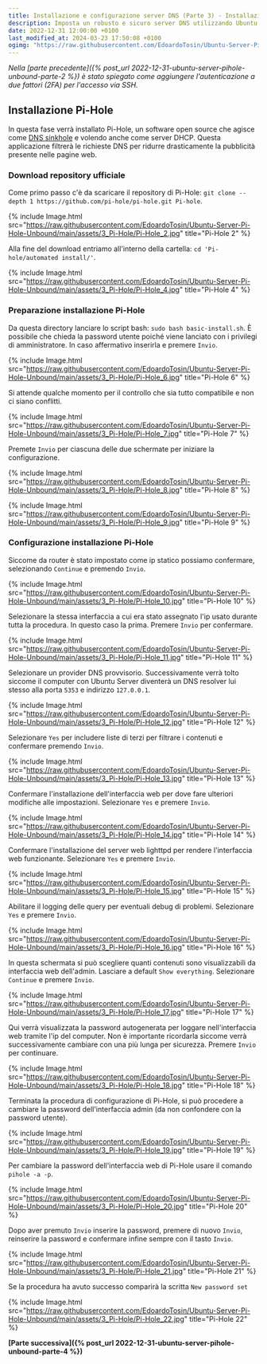```yaml
---
title: Installazione e configurazione server DNS (Parte 3) - Installazione Pi-Hole (IT)
description: Imposta un robusto e sicuro server DNS utilizzando Ubuntu, Pi-Hole e Unbound, offrendo un miglioramento della privacy e un maggiore controllo sul traffico della tua rete.
date: 2022-12-31 12:00:00 +0100
last_modified_at: 2024-03-23 17:50:08 +0100
ogimg: "https://raw.githubusercontent.com/EdoardoTosin/Ubuntu-Server-Pi-Hole-Unbound/main/assets/3_Pi-Hole/Pi-Hole_7.jpg"
---
```


*Nella [parte precedente]({% post_url 2022-12-31-ubuntu-server-pihole-unbound-parte-2 %}) è stato spiegato come aggiungere l'autenticazione a due fattori (2FA) per l'accesso via SSH.*

## Installazione Pi-Hole

In questa fase verrà installato Pi-Hole, un software open source che agisce come [DNS sinkhole](https://it.wikipedia.org/wiki/DNS_sinkhole) e volendo anche come server DHCP. Questa applicazione filtrerà le richieste DNS per ridurre drasticamente la pubblicità presente nelle pagine web.

### Download repository ufficiale

Come primo passo c'è da scaricare il repository di Pi-Hole: `git clone --depth 1 https://github.com/pi-hole/pi-hole.git Pi-hole`.

{% include Image.html src="https://raw.githubusercontent.com/EdoardoTosin/Ubuntu-Server-Pi-Hole-Unbound/main/assets/3_Pi-Hole/Pi-Hole_2.jpg" title="Pi-Hole 2" %}

Alla fine del download entriamo all'interno della cartella: `cd 'Pi-hole/automated install/'`.

{% include Image.html src="https://raw.githubusercontent.com/EdoardoTosin/Ubuntu-Server-Pi-Hole-Unbound/main/assets/3_Pi-Hole/Pi-Hole_4.jpg" title="Pi-Hole 4" %}

### Preparazione installazione Pi-Hole

Da questa directory lanciare lo script bash: `sudo bash basic-install.sh`.
È possibile che chieda la password utente poiché viene lanciato con i privilegi di amministratore.
In caso affermativo inserirla e premere `Invio`.

{% include Image.html src="https://raw.githubusercontent.com/EdoardoTosin/Ubuntu-Server-Pi-Hole-Unbound/main/assets/3_Pi-Hole/Pi-Hole_6.jpg" title="Pi-Hole 6" %}

Si attende qualche momento per il controllo che sia tutto compatibile e non ci siano conflitti.

{% include Image.html src="https://raw.githubusercontent.com/EdoardoTosin/Ubuntu-Server-Pi-Hole-Unbound/main/assets/3_Pi-Hole/Pi-Hole_7.jpg" title="Pi-Hole 7" %}

Premete `Invio` per ciascuna delle due schermate per iniziare la configurazione.

{% include Image.html src="https://raw.githubusercontent.com/EdoardoTosin/Ubuntu-Server-Pi-Hole-Unbound/main/assets/3_Pi-Hole/Pi-Hole_8.jpg" title="Pi-Hole 8" %}

{% include Image.html src="https://raw.githubusercontent.com/EdoardoTosin/Ubuntu-Server-Pi-Hole-Unbound/main/assets/3_Pi-Hole/Pi-Hole_9.jpg" title="Pi-Hole 9" %}

### Configurazione installazione Pi-Hole

Siccome da router è stato impostato come ip statico possiamo confermare, selezionando `Continue` e premendo `Invio`.

{% include Image.html src="https://raw.githubusercontent.com/EdoardoTosin/Ubuntu-Server-Pi-Hole-Unbound/main/assets/3_Pi-Hole/Pi-Hole_10.jpg" title="Pi-Hole 10" %}

Selezionare la stessa interfaccia a cui era stato assegnato l'ip usato durante tutta la procedura. In questo caso la prima. Premere `Invio` per confermare.

{% include Image.html src="https://raw.githubusercontent.com/EdoardoTosin/Ubuntu-Server-Pi-Hole-Unbound/main/assets/3_Pi-Hole/Pi-Hole_11.jpg" title="Pi-Hole 11" %}

Selezionare un provider DNS provvisorio. Successivamente verrà tolto siccome il computer con Ubuntu Server diventerà un DNS resolver lui stesso alla porta `5353` e indirizzo `127.0.0.1`.

{% include Image.html src="https://raw.githubusercontent.com/EdoardoTosin/Ubuntu-Server-Pi-Hole-Unbound/main/assets/3_Pi-Hole/Pi-Hole_12.jpg" title="Pi-Hole 12" %}

Selezionare `Yes` per includere liste di terzi per filtrare i contenuti e confermare premendo `Invio`.

{% include Image.html src="https://raw.githubusercontent.com/EdoardoTosin/Ubuntu-Server-Pi-Hole-Unbound/main/assets/3_Pi-Hole/Pi-Hole_13.jpg" title="Pi-Hole 13" %}

Confermare l'installazione dell'interfaccia web per dove fare ulteriori modifiche alle impostazioni. Selezionare `Yes` e premere `Invio`.

{% include Image.html src="https://raw.githubusercontent.com/EdoardoTosin/Ubuntu-Server-Pi-Hole-Unbound/main/assets/3_Pi-Hole/Pi-Hole_14.jpg" title="Pi-Hole 14" %}

Confermare l'installazione del server web lighttpd per rendere l'interfaccia web funzionante. Selezionare `Yes` e premere `Invio`.

{% include Image.html src="https://raw.githubusercontent.com/EdoardoTosin/Ubuntu-Server-Pi-Hole-Unbound/main/assets/3_Pi-Hole/Pi-Hole_15.jpg" title="Pi-Hole 15" %}

Abilitare il logging delle query per eventuali debug di problemi. Selezionare `Yes` e premere `Invio`.

{% include Image.html src="https://raw.githubusercontent.com/EdoardoTosin/Ubuntu-Server-Pi-Hole-Unbound/main/assets/3_Pi-Hole/Pi-Hole_16.jpg" title="Pi-Hole 16" %}

In questa schermata si può scegliere  quanti contenuti sono visualizzabili da interfaccia web dell'admin. Lasciare a default `Show everything`. Selezionare `Continue` e premere `Invio`.

{% include Image.html src="https://raw.githubusercontent.com/EdoardoTosin/Ubuntu-Server-Pi-Hole-Unbound/main/assets/3_Pi-Hole/Pi-Hole_17.jpg" title="Pi-Hole 17" %}

Qui verrà visualizzata la password autogenerata per loggare nell'interfaccia web tramite l'ip del computer. Non è importante ricordarla siccome verrà successivamente cambiare con una più lunga per sicurezza. Premere `Invio` per continuare.

{% include Image.html src="https://raw.githubusercontent.com/EdoardoTosin/Ubuntu-Server-Pi-Hole-Unbound/main/assets/3_Pi-Hole/Pi-Hole_18.jpg" title="Pi-Hole 18" %}

Terminata la procedura di configurazione di Pi-Hole, si può procedere a cambiare la password dell'interfaccia admin (da non confondere con la password utente).

{% include Image.html src="https://raw.githubusercontent.com/EdoardoTosin/Ubuntu-Server-Pi-Hole-Unbound/main/assets/3_Pi-Hole/Pi-Hole_19.jpg" title="Pi-Hole 19" %}

Per cambiare la password dell'interfaccia web di Pi-Hole usare il comando `pihole -a -p`.


{% include Image.html src="https://raw.githubusercontent.com/EdoardoTosin/Ubuntu-Server-Pi-Hole-Unbound/main/assets/3_Pi-Hole/Pi-Hole_20.jpg" title="Pi-Hole 20" %}

Dopo aver premuto `Invio` inserire la password, premere di nuovo `Invio`, reinserire la password e confermare infine sempre con il tasto `Invio`.

{% include Image.html src="https://raw.githubusercontent.com/EdoardoTosin/Ubuntu-Server-Pi-Hole-Unbound/main/assets/3_Pi-Hole/Pi-Hole_21.jpg" title="Pi-Hole 21" %}

Se la procedura ha avuto successo comparirà la scritta `New password set`

{% include Image.html src="https://raw.githubusercontent.com/EdoardoTosin/Ubuntu-Server-Pi-Hole-Unbound/main/assets/3_Pi-Hole/Pi-Hole_22.jpg" title="Pi-Hole 22" %}

**[Parte successiva]({% post_url 2022-12-31-ubuntu-server-pihole-unbound-parte-4 %})**
